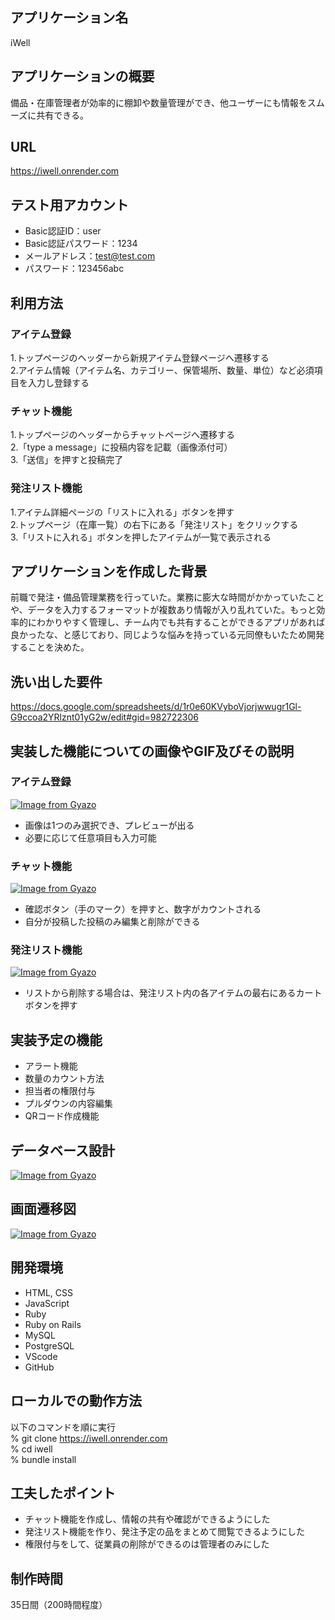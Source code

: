 ## アプリケーション名
iWell  
## アプリケーションの概要
備品・在庫管理者が効率的に棚卸や数量管理ができ、他ユーザーにも情報をスムーズに共有できる。
## URL
https://iwell.onrender.com
## テスト用アカウント
* Basic認証ID：user
* Basic認証パスワード：1234
* メールアドレス：test@test.com
* パスワード：123456abc
## 利用方法
### アイテム登録
1.トップページのヘッダーから新規アイテム登録ページへ遷移する  
2.アイテム情報（アイテム名、カテゴリー、保管場所、数量、単位）など必須項目を入力し登録する
### チャット機能
1.トップページのヘッダーからチャットページへ遷移する  
2.「type a message」に投稿内容を記載（画像添付可）  
3.「送信」を押すと投稿完了
###  発注リスト機能
1.アイテム詳細ページの「リストに入れる」ボタンを押す  
2.トップページ（在庫一覧）の右下にある「発注リスト」をクリックする  
3.「リストに入れる」ボタンを押したアイテムが一覧で表示される
## アプリケーションを作成した背景
前職で発注・備品管理業務を行っていた。業務に膨大な時間がかかっていたことや、データを入力するフォーマットが複数あり情報が入り乱れていた。もっと効率的にわかりやすく管理し、チーム内でも共有することができるアプリがあれば良かったな、と感じており、同じような悩みを持っている元同僚もいたため開発することを決めた。
## 洗い出した要件
https://docs.google.com/spreadsheets/d/1r0e60KVyboVjorjwwugr1Gl-G9ccoa2YRlznt01yG2w/edit#gid=982722306
## 実装した機能についての画像やGIF及びその説明
### アイテム登録
[![Image from Gyazo](https://i.gyazo.com/cb5f3c2402c88976755677a88816105b.gif)](https://gyazo.com/cb5f3c2402c88976755677a88816105b)
* 画像は1つのみ選択でき、プレビューが出る
* 必要に応じて任意項目も入力可能
### チャット機能
[![Image from Gyazo](https://i.gyazo.com/9c605575200dc1915036b800dac0cf1e.gif)](https://gyazo.com/9c605575200dc1915036b800dac0cf1e)
* 確認ボタン（手のマーク）を押すと、数字がカウントされる
* 自分が投稿した投稿のみ編集と削除ができる
###  発注リスト機能
[![Image from Gyazo](https://i.gyazo.com/c67ae12fa5d5a9b72b59c661740560a0.gif)](https://gyazo.com/c67ae12fa5d5a9b72b59c661740560a0)
* リストから削除する場合は、発注リスト内の各アイテムの最右にあるカートボタンを押す
## 実装予定の機能
* アラート機能
* 数量のカウント方法
* 担当者の権限付与
* プルダウンの内容編集
* QRコード作成機能
## データベース設計
[![Image from Gyazo](https://i.gyazo.com/513ecdce439e04f7f4041003a24e8918.png)](https://gyazo.com/513ecdce439e04f7f4041003a24e8918)
## 画面遷移図
[![Image from Gyazo](https://i.gyazo.com/099adc054ec89193548b3fc66fea1ff6.png)](https://gyazo.com/099adc054ec89193548b3fc66fea1ff6)
## 開発環境
* HTML, CSS
* JavaScript
* Ruby
* Ruby on Rails
* MySQL
* PostgreSQL
* VScode
* GitHub
## ローカルでの動作方法
以下のコマンドを順に実行  
% git clone https://iwell.onrender.com  
% cd iwell  
% bundle install
## 工夫したポイント
* チャット機能を作成し、情報の共有や確認ができるようにした
* 発注リスト機能を作り、発注予定の品をまとめて閲覧できるようにした
* 権限付与をして、従業員の削除ができるのは管理者のみにした
## 制作時間
35日間（200時間程度）